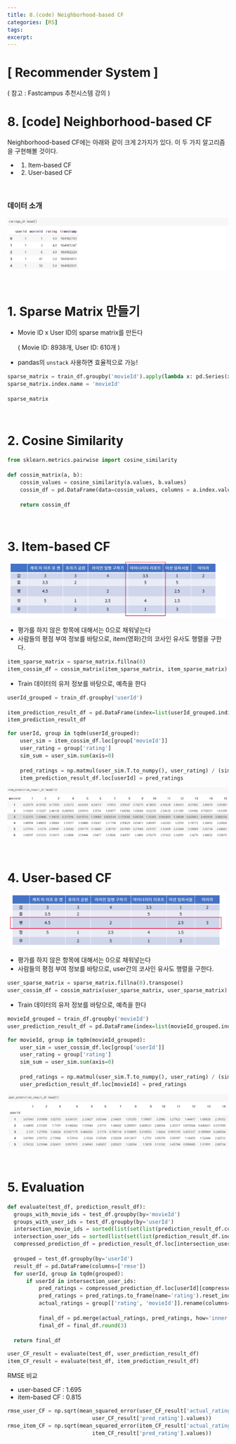 ```yaml
---
title: 8.(code) Neighborhood-based CF
categories: [RS]
tags: 
excerpt: 
---
```


<script src="https://cdn.mathjax.org/mathjax/latest/MathJax.js?config=TeX-AMS-MML_HTMLorMML" type="text/javascript"></script>

# [ Recommender System ]

( 참고 : Fastcampus 추천시스템 강의 )

# 8. [code] Neighborhood-based CF

Neighborhood-based CF에는 아래와 같이 크게 2가지가 있다. 이 두 가지 알고리즘을 구현해볼 것이다.

- 1) Item-based CF
- 2) User-based CF

<br>

### 데이터 소개

![figure2](/assets/img/recsys/7-1.png)

<br>

# 1. Sparse Matrix 만들기

- Movie ID x User ID의 sparse matrix를 만든다

  ( Movie ID: 8938개, User ID: 610개 )

- pandas의 `unstack` 사용하면 효율적으로 가능!

```python
sparse_matrix = train_df.groupby('movieId').apply(lambda x: pd.Series(x['rating'].values, index=x['userId'])).unstack()
sparse_matrix.index.name = 'movieId'

sparse_matrix
```

<br>

# 2. Cosine Similarity

```python
from sklearn.metrics.pairwise import cosine_similarity

def cossim_matrix(a, b):
    cossim_values = cosine_similarity(a.values, b.values)
    cossim_df = pd.DataFrame(data=cossim_values, columns = a.index.values, index=a.index)

    return cossim_df
```

<br>

# 3. Item-based CF

![figure2](/assets/img/recsys/3-2.png)



- 평가를 하지 않은 항목에 대해서는 0으로 채워넣는다
- 사람들의 평점 부여 정보를 바탕으로, item(영화)간의 코사인 유사도 행렬을 구한다.

```python
item_sparse_matrix = sparse_matrix.fillna(0)
item_cossim_df = cossim_matrix(item_sparse_matrix, item_sparse_matrix)
```



- Train 데이터의 유저 정보를 바탕으로, 예측을 한다

```python
userId_grouped = train_df.groupby('userId')

item_prediction_result_df = pd.DataFrame(index=list(userId_grouped.indices.keys()), columns=item_sparse_matrix.index)
item_prediction_result_df
```



```python
for userId, group in tqdm(userId_grouped):
    user_sim = item_cossim_df.loc[group['movieId']]
    user_rating = group['rating']
    sim_sum = user_sim.sum(axis=0)
    
    pred_ratings = np.matmul(user_sim.T.to_numpy(), user_rating) / (sim_sum+1)
    item_prediction_result_df.loc[userId] = pred_ratings
```

![figure2](/assets/img/recsys/8-1.png)

<br>

# 4. User-based CF

![figure2](/assets/img/recsys/3-3.png)



- 평가를 하지 않은 항목에 대해서는 0으로 채워넣는다
- 사람들의 평점 부여 정보를 바탕으로, user간의 코사인 유사도 행렬을 구한다.

```python
user_sparse_matrix = sparse_matrix.fillna(0).transpose()
user_cossim_df = cossim_matrix(user_sparse_matrix, user_sparse_matrix)
```



- Train 데이터의 유저 정보를 바탕으로, 예측을 한다

```python
movieId_grouped = train_df.groupby('movieId')
user_prediction_result_df = pd.DataFrame(index=list(movieId_grouped.indices.keys()), columns=user_sparse_matrix.index)

```



```python
for movieId, group in tqdm(movieId_grouped):
    user_sim = user_cossim_df.loc[group['userId']]
    user_rating = group['rating']
    sim_sum = user_sim.sum(axis=0)

    pred_ratings = np.matmul(user_sim.T.to_numpy(), user_rating) / (sim_sum+1)
    user_prediction_result_df.loc[movieId] = pred_ratings
```

![figure2](/assets/img/recsys/8-2.png)

<br>

# 5. Evaluation

```python
def evaluate(test_df, prediction_result_df):
  groups_with_movie_ids = test_df.groupby(by='movieId')
  groups_with_user_ids = test_df.groupby(by='userId')
  intersection_movie_ids = sorted(list(set(list(prediction_result_df.columns)).intersection(set(list(groups_with_movie_ids.indices.keys())))))
  intersection_user_ids = sorted(list(set(list(prediction_result_df.index)).intersection(set(groups_with_user_ids.indices.keys()))))
  compressed_prediction_df = prediction_result_df.loc[intersection_user_ids][intersection_movie_ids]
  
  grouped = test_df.groupby(by='userId')
  result_df = pd.DataFrame(columns=['rmse'])
  for userId, group in tqdm(grouped):
      if userId in intersection_user_ids:
          pred_ratings = compressed_prediction_df.loc[userId][compressed_prediction_df.loc[userId].index.intersection(list(group['movieId'].values))]
          pred_ratings = pred_ratings.to_frame(name='rating').reset_index().rename(columns={'index':'movieId','rating':'pred_rating'})
          actual_ratings = group[['rating', 'movieId']].rename(columns={'rating':'actual_rating'})

          final_df = pd.merge(actual_ratings, pred_ratings, how='inner', on=['movieId'])
          final_df = final_df.round(3) 

  return final_df
```



```python
user_CF_result = evaluate(test_df, user_prediction_result_df)
item_CF_result = evaluate(test_df, item_prediction_result_df)
```



RMSE 비교

- user-based CF : 1.695
- item-based CF : 0.815

```python
rmse_user_CF = np.sqrt(mean_squared_error(user_CF_result['actual_rating'].values,
                           user_CF_result['pred_rating'].values))
rmse_item_CF = np.sqrt(mean_squared_error(item_CF_result['actual_rating'].values,
                           item_CF_result['pred_rating'].values))
```



